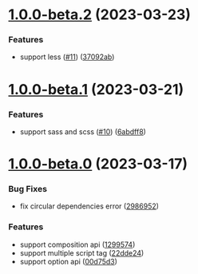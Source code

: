 # [1.0.0-beta.2](https://github.com/baiwusanyu-c/unplugin-vue-cssvars/compare/v1.0.0-beta.1...v1.0.0-beta.2) (2023-03-23)


### Features

* support less ([#11](https://github.com/baiwusanyu-c/unplugin-vue-cssvars/issues/11)) ([37092ab](https://github.com/baiwusanyu-c/unplugin-vue-cssvars/commit/37092abaf31ced1b6b3860cf977023983e15bc78))



# [1.0.0-beta.1](https://github.com/baiwusanyu-c/unplugin-vue-cssvars/compare/v1.0.0-beta.0...v1.0.0-beta.1) (2023-03-21)


### Features

* support sass and scss ([#10](https://github.com/baiwusanyu-c/unplugin-vue-cssvars/issues/10)) ([6abdff8](https://github.com/baiwusanyu-c/unplugin-vue-cssvars/commit/6abdff825ade8f0ef637af128ad71e31740cc817))



# [1.0.0-beta.0](https://github.com/baiwusanyu-c/unplugin-vue-cssvars/compare/129957415d4c29b3c50fec5eca43ef2eb0632d6e...v1.0.0-beta.0) (2023-03-17)


### Bug Fixes

* fix circular dependencies error ([2986952](https://github.com/baiwusanyu-c/unplugin-vue-cssvars/commit/2986952713e05579f4f201a6e72b7a0b3b6a36e7))


### Features

* support composition api ([1299574](https://github.com/baiwusanyu-c/unplugin-vue-cssvars/commit/129957415d4c29b3c50fec5eca43ef2eb0632d6e))
* support multiple script tag ([22dde24](https://github.com/baiwusanyu-c/unplugin-vue-cssvars/commit/22dde2485de2fd4e6503ee5e703316157c5297c6))
* support option api ([00d75d3](https://github.com/baiwusanyu-c/unplugin-vue-cssvars/commit/00d75d3b6f7a7959ced026c87d56e98d7d7deeeb))



